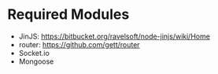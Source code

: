 Required Modules
================

 - JinJS: https://bitbucket.org/ravelsoft/node-jinjs/wiki/Home
 - router: https://github.com/gett/router
 - Socket.io
 - Mongoose